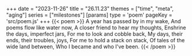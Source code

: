 +++
date = "2023-11-26"
title = "26.11.23"
themes = ["time", "meta", "aging"]
series = ["milestones"]
[params]
  type = 'poem'
  pageKey = 'src/poem.js'
+++
{{< poem >}}
A year has passed by in my wake,
And poems flow like water now,
A closer friend to hear my thoughts,
Enshrine the days, imperfect jars,
For me to look and cobble back,
My days, their ends, their troubles, joys,
For me to hold a stack on stack,
Of tales of the wide land between,
Who I became and who I've been.
{{< /poem >}}